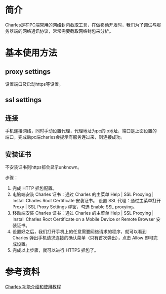# 简介
Charles是在PC端常用的网络封包截取工具，在做移动开发时，我们为了调试与服务器端的网络通讯协议，常常需要截取网络封包来分析。

# 基本使用方法
## proxy settings
设置端口及启动https等设置。

## ssl settings

## 连接
手机连接网络，同时手动设置代理，代理地址为pc的ip地址，端口是上面设置的端口，完成后pc端charles会提示有服务连过来，则连接成功。

## 安装证书
不安装证书则https都会显示unknown。

步骤：
1. 完成 HTTP 抓包配置。
2. 电脑端安装 Charles 证书：通过 Charles 的主菜单 Help | SSL Proxying | Install Charles Root Certificate 安装证书。
设置 SSL 代理：通过主菜单打开 Proxy | SSL Proxy Settings 弹窗，勾选 Enable SSL proxying。
3. 移动端安装 Charles 证书：通过 Charles 的主菜单 Help | SSL Proxying | Install Charles Root Certificate on a Mobile Device or Remote Browser 安装证书。
4. 设置好之后，我们打开手机上的任意需要网络请求的程序，就可以看到 Charles 弹出手机请求连接的确认菜单（只有首次弹出），点击 Allow 即可完成设置。
5. 完成以上步骤，就可以进行 HTTPS 抓包了。

# 参考资料
[Charles 功能介绍和使用教程](https://juejin.cn/post/6844903665304600589)